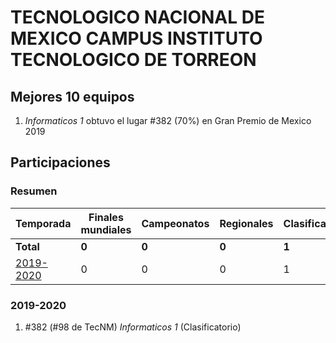 ---
---

# TECNOLOGICO NACIONAL DE MEXICO CAMPUS INSTITUTO TECNOLOGICO DE TORREON

## Mejores 10 equipos

1. _Informaticos 1_ obtuvo el lugar #382 (70%) en Gran Premio de Mexico 2019

## Participaciones

### Resumen

| Temporada | Finales mundiales | Campeonatos | Regionales | Clasificatorios | Equipos |
| --- | --- | --- | --- | --- | --- |
| **Total** | **0** | **0** | **0** | **1** | **1** |
| [2019-2020](#2019-2020) | 0 | 0 | 0 | 1 | 1 |

### 2019-2020

1. #382 (#98 de TecNM) _Informaticos 1_ (Clasificatorio)




